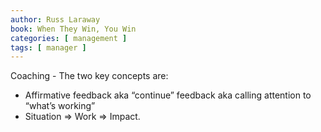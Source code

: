 ```yaml
---
author: Russ Laraway
book: When They Win, You Win
categories: [ management ]
tags: [ manager ]
---
```

Coaching - The two key concepts are:
  - Affirmative feedback aka “continue” feedback aka calling attention to “what’s working”
  - Situation => Work => Impact.
